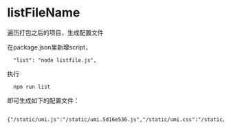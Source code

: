 # listFileName
遍历打包之后的项目，生成配置文件

在package.json里新增script，
```shell
  "list": "node listfile.js",
```

执行
```shell
  npm run list
```

即可生成如下的配置文件：
```shell
  {"/static/umi.js":"/static/umi.5d16e536.js","/static/umi.css":"/static/umi.edb13819.css"}
```

